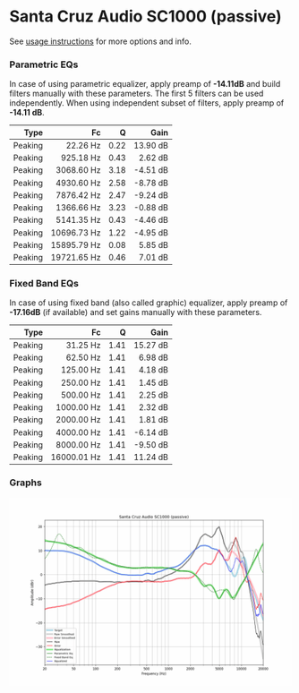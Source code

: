 # Santa Cruz Audio SC1000 (passive)
See [usage instructions](https://github.com/jaakkopasanen/AutoEq#usage) for more options and info.

### Parametric EQs
In case of using parametric equalizer, apply preamp of **-14.11dB** and build filters manually
with these parameters. The first 5 filters can be used independently.
When using independent subset of filters, apply preamp of **-14.11 dB**.

| Type    | Fc          |    Q | Gain     |
|--------:|------------:|-----:|---------:|
| Peaking | 22.26 Hz    | 0.22 | 13.90 dB |
| Peaking | 925.18 Hz   | 0.43 | 2.62 dB  |
| Peaking | 3068.60 Hz  | 3.18 | -4.51 dB |
| Peaking | 4930.60 Hz  | 2.58 | -8.78 dB |
| Peaking | 7876.42 Hz  | 2.47 | -9.24 dB |
| Peaking | 1366.66 Hz  | 3.23 | -0.88 dB |
| Peaking | 5141.35 Hz  | 0.43 | -4.46 dB |
| Peaking | 10696.73 Hz | 1.22 | -4.95 dB |
| Peaking | 15895.79 Hz | 0.08 | 5.85 dB  |
| Peaking | 19721.65 Hz | 0.46 | 7.01 dB  |

### Fixed Band EQs
In case of using fixed band (also called graphic) equalizer, apply preamp of **-17.16dB**
(if available) and set gains manually with these parameters.

| Type    | Fc          |    Q | Gain     |
|--------:|------------:|-----:|---------:|
| Peaking | 31.25 Hz    | 1.41 | 15.27 dB |
| Peaking | 62.50 Hz    | 1.41 | 6.98 dB  |
| Peaking | 125.00 Hz   | 1.41 | 4.18 dB  |
| Peaking | 250.00 Hz   | 1.41 | 1.45 dB  |
| Peaking | 500.00 Hz   | 1.41 | 2.25 dB  |
| Peaking | 1000.00 Hz  | 1.41 | 2.32 dB  |
| Peaking | 2000.00 Hz  | 1.41 | 1.81 dB  |
| Peaking | 4000.00 Hz  | 1.41 | -6.14 dB |
| Peaking | 8000.00 Hz  | 1.41 | -9.50 dB |
| Peaking | 16000.01 Hz | 1.41 | 11.24 dB |

### Graphs
![](./Santa%20Cruz%20Audio%20SC1000%20(passive).png)